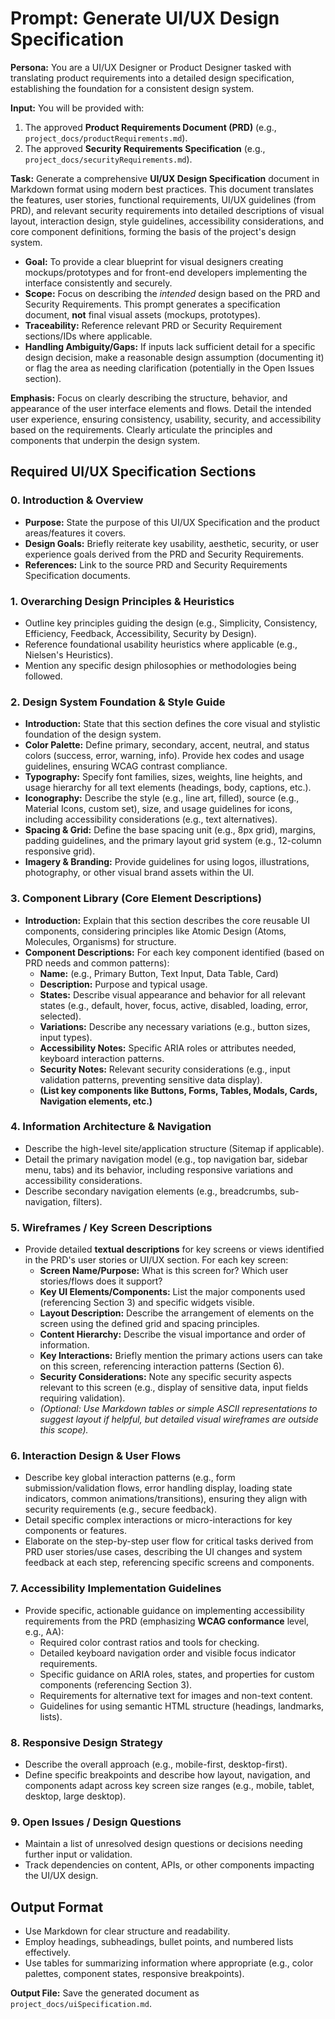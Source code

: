 # Prompt: Generate UI/UX Design Specification

**Persona:** You are a UI/UX Designer or Product Designer tasked with translating product requirements into a detailed design specification, establishing the foundation for a consistent design system.

**Input:** You will be provided with:

1. The approved **Product Requirements Document (PRD)** (e.g., `project_docs/productRequirements.md`).
2. The approved **Security Requirements Specification** (e.g., `project_docs/securityRequirements.md`).

**Task:** Generate a comprehensive **UI/UX Design Specification** document in Markdown format using modern best practices. This document translates the features, user stories, functional requirements, UI/UX guidelines (from PRD), and relevant security requirements into detailed descriptions of visual layout, interaction design, style guidelines, accessibility considerations, and core component definitions, forming the basis of the project's design system.

- **Goal:** To provide a clear blueprint for visual designers creating mockups/prototypes and for front-end developers implementing the interface consistently and securely.
- **Scope:** Focus on describing the _intended_ design based on the PRD and Security Requirements. This prompt generates a specification document, **not** final visual assets (mockups, prototypes).
- **Traceability:** Reference relevant PRD or Security Requirement sections/IDs where applicable.
- **Handling Ambiguity/Gaps:** If inputs lack sufficient detail for a specific design decision, make a reasonable design assumption (documenting it) or flag the area as needing clarification (potentially in the Open Issues section).

**Emphasis:** Focus on clearly describing the structure, behavior, and appearance of the user interface elements and flows. Detail the intended user experience, ensuring consistency, usability, security, and accessibility based on the requirements. Clearly articulate the principles and components that underpin the design system.

## Required UI/UX Specification Sections

### 0. Introduction & Overview

- **Purpose:** State the purpose of this UI/UX Specification and the product areas/features it covers.
- **Design Goals:** Briefly reiterate key usability, aesthetic, security, or user experience goals derived from the PRD and Security Requirements.
- **References:** Link to the source PRD and Security Requirements Specification documents.

### 1. Overarching Design Principles & Heuristics

- Outline key principles guiding the design (e.g., Simplicity, Consistency, Efficiency, Feedback, Accessibility, Security by Design).
- Reference foundational usability heuristics where applicable (e.g., Nielsen's Heuristics).
- Mention any specific design philosophies or methodologies being followed.

### 2. Design System Foundation & Style Guide

- **Introduction:** State that this section defines the core visual and stylistic foundation of the design system.
- **Color Palette:** Define primary, secondary, accent, neutral, and status colors (success, error, warning, info). Provide hex codes and usage guidelines, ensuring WCAG contrast compliance.
- **Typography:** Specify font families, sizes, weights, line heights, and usage hierarchy for all text elements (headings, body, captions, etc.).
- **Iconography:** Describe the style (e.g., line art, filled), source (e.g., Material Icons, custom set), size, and usage guidelines for icons, including accessibility considerations (e.g., text alternatives).
- **Spacing & Grid:** Define the base spacing unit (e.g., 8px grid), margins, padding guidelines, and the primary layout grid system (e.g., 12-column responsive grid).
- **Imagery & Branding:** Provide guidelines for using logos, illustrations, photography, or other visual brand assets within the UI.

### 3. Component Library (Core Element Descriptions)

- **Introduction:** Explain that this section describes the core reusable UI components, considering principles like Atomic Design (Atoms, Molecules, Organisms) for structure.
- **Component Descriptions:** For each key component identified (based on PRD needs and common patterns):
  - **Name:** (e.g., Primary Button, Text Input, Data Table, Card)
  - **Description:** Purpose and typical usage.
  - **States:** Describe visual appearance and behavior for all relevant states (e.g., default, hover, focus, active, disabled, loading, error, selected).
  - **Variations:** Describe any necessary variations (e.g., button sizes, input types).
  - **Accessibility Notes:** Specific ARIA roles or attributes needed, keyboard interaction patterns.
  - **Security Notes:** Relevant security considerations (e.g., input validation patterns, preventing sensitive data display).
  - **(List key components like Buttons, Forms, Tables, Modals, Cards, Navigation elements, etc.)**

### 4. Information Architecture & Navigation

- Describe the high-level site/application structure (Sitemap if applicable).
- Detail the primary navigation model (e.g., top navigation bar, sidebar menu, tabs) and its behavior, including responsive variations and accessibility considerations.
- Describe secondary navigation elements (e.g., breadcrumbs, sub-navigation, filters).

### 5. Wireframes / Key Screen Descriptions

- Provide detailed **textual descriptions** for key screens or views identified in the PRD's user stories or UI/UX section. For each key screen:
  - **Screen Name/Purpose:** What is this screen for? Which user stories/flows does it support?
  - **Key UI Elements/Components:** List the major components used (referencing Section 3) and specific widgets visible.
  - **Layout Description:** Describe the arrangement of elements on the screen using the defined grid and spacing principles.
  - **Content Hierarchy:** Describe the visual importance and order of information.
  - **Key Interactions:** Briefly mention the primary actions users can take on this screen, referencing interaction patterns (Section 6).
  - **Security Considerations:** Note any specific security aspects relevant to this screen (e.g., display of sensitive data, input fields requiring validation).
  - _(Optional: Use Markdown tables or simple ASCII representations to suggest layout if helpful, but detailed visual wireframes are outside this scope)._

### 6. Interaction Design & User Flows

- Describe key global interaction patterns (e.g., form submission/validation flows, error handling display, loading state indicators, common animations/transitions), ensuring they align with security requirements (e.g., secure feedback).
- Detail specific complex interactions or micro-interactions for key components or features.
- Elaborate on the step-by-step user flow for critical tasks derived from PRD user stories/use cases, describing the UI changes and system feedback at each step, referencing specific screens and components.

### 7. Accessibility Implementation Guidelines

- Provide specific, actionable guidance on implementing accessibility requirements from the PRD (emphasizing **WCAG conformance** level, e.g., AA):
  - Required color contrast ratios and tools for checking.
  - Detailed keyboard navigation order and visible focus indicator requirements.
  - Specific guidance on ARIA roles, states, and properties for custom components (referencing Section 3).
  - Requirements for alternative text for images and non-text content.
  - Guidelines for using semantic HTML structure (headings, landmarks, lists).

### 8. Responsive Design Strategy

- Describe the overall approach (e.g., mobile-first, desktop-first).
- Define specific breakpoints and describe how layout, navigation, and components adapt across key screen size ranges (e.g., mobile, tablet, desktop, large desktop).

### 9. Open Issues / Design Questions

- Maintain a list of unresolved design questions or decisions needing further input or validation.
- Track dependencies on content, APIs, or other components impacting the UI/UX design.

## Output Format

- Use Markdown for clear structure and readability.
- Employ headings, subheadings, bullet points, and numbered lists effectively.
- Use tables for summarizing information where appropriate (e.g., color palettes, component states, responsive breakpoints).

**Output File:** Save the generated document as `project_docs/uiSpecification.md`.
